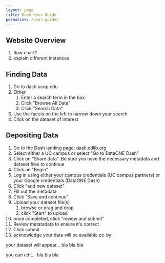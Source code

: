 ```yaml
---
layout: page
title: Dash User Guide
permalink: /user-guide/
---
```


## Website Overview

1. flow chart?
1. explain different instances


## Finding Data

1. Go to dash.ucop.edu
1. Either
   1. Enter a search term in the box
   1. Click "Browse All Data"
   1. Click "Search Data"
1. Use the facets on the left to narrow down your search
1. Click on the dataset of interest



## Depositing Data

1. Go to the Dash landing page: [dash.cdlib.org](https://dash-dev.cdlib.org/)
1. Select either a UC campus or select "Go to DataONE Dash"
1. Click on "Share data". Be sure you have the necessary metadata and dataset files to continue
1. Click on "Begin"
1. Log in using either your campus credentials (UC campus partners) or your Google credentials (DataONE Dash)
1. Click "add new dataset"
1. Fill out the metadata
1. Click "Save and continue"
1. Upload your dataset file(s)
   1. browse or drag and drop
   1. click "Start" to upload
1. once completed, click "review and submit"
1. Review metatadata to ensure it's correct
1. Click submit
1. acknowledge your data will be available cc-by

your dataset will appear... bla bla bla

you can edit... bla bla bla 
